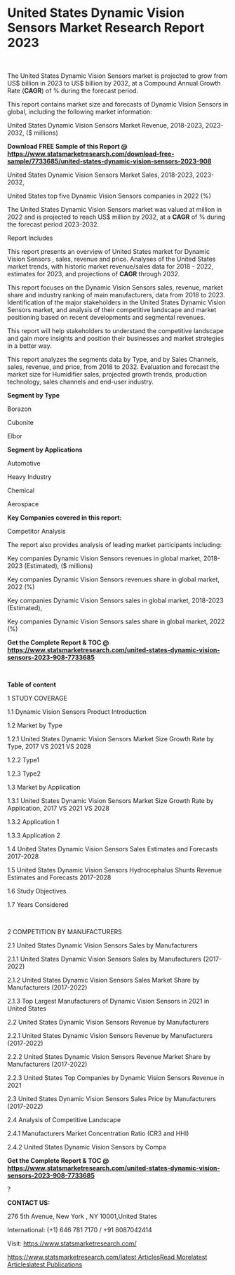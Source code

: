 <h1>United States Dynamic Vision Sensors Market Research Report 2023</h1><br/><p>The United States Dynamic Vision Sensors market is projected to grow from US$ billion in 2023 to US$ billion by 2032, at a Compound Annual Growth Rate (<strong>CAGR</strong>) of % during the forecast period.</p>
 
 
 
 <p>This report contains market size and forecasts of Dynamic Vision Sensors in global, including the following market information:</p>
 
 
 
 <p>United States Dynamic Vision Sensors Market Revenue, 2018-2023, 2023-2032, ($ millions)</p>
 
 
 
 <p><strong>Download FREE Sample of this Report @ <a href="https://www.statsmarketresearch.com/download-free-sample/7733685/united-states-dynamic-vision-sensors-2023-908">https://www.statsmarketresearch.com/download-free-sample/7733685/united-states-dynamic-vision-sensors-2023-908</a></strong></p>
 
 
 
 <p>United States Dynamic Vision Sensors Market Sales, 2018-2023, 2023-2032,</p>
 
 
 
 <p>United States top five Dynamic Vision Sensors companies in 2022 (%)</p>
 
 
 
 <p>The United States Dynamic Vision Sensors market was valued at million in 2022 and is projected to reach US$ million by 2032, at a <strong>CAGR</strong> of % during the forecast period 2023-2032.</p>
 
 
 
 <p>Report Includes</p>
 
 
 
 <p>This report presents an overview of United States market for Dynamic Vision Sensors , sales, revenue and price. Analyses of the United States market trends, with historic market revenue/sales data for 2018 - 2022, estimates for 2023, and projections of <strong>CAGR</strong> through 2032.</p>
 
 
 
 <p>This report focuses on the Dynamic Vision Sensors sales, revenue, market share and industry ranking of main manufacturers, data from 2018 to 2023. Identification of the major stakeholders in the United States Dynamic Vision Sensors market, and analysis of their competitive landscape and market positioning based on recent developments and segmental revenues.</p>
 
 
 
 <p>This report will help stakeholders to understand the competitive landscape and gain more insights and position their businesses and market strategies in a better way.</p>
 
 
 
 <p>This report analyzes the segments data by Type, and by Sales Channels, sales, revenue, and price, from 2018 to 2032. Evaluation and forecast the market size for Humidifier sales, projected growth trends, production technology, sales channels and end-user industry.</p>
 
 
 
 <p><strong>Segment by Type</strong></p>
 
 
 
 <p>Borazon</p>
 
 
 
 <p>Cubonite</p>
 
 
 
 <p>Elbor</p>
 
 
 
 <p><strong>Segment <strong><strong>by Applications</strong></strong></strong></p>
 
 
 
 <p>Automotive</p>
 
 
 
 <p>Heavy Industry</p>
 
 
 
 <p>Chemical</p>
 
 
 
 <p>Aerospace</p>
 
 
 
 <p><strong>Key Companies covered in this report:</strong></p>
 
 
 
 <p>Competitor Analysis</p>
 
 
 
 <p>The report also provides analysis of leading market participants including:</p>
 
 
 
 <p>Key companies Dynamic Vision Sensors revenues in global market, 2018-2023 (Estimated), ($ millions)</p>
 
 
 
 <p>Key companies Dynamic Vision Sensors revenues share in global market, 2022 (%)</p>
 
 
 
 <p>Key companies Dynamic Vision Sensors sales in global market, 2018-2023 (Estimated),</p>
 
 
 
 <p>Key companies Dynamic Vision Sensors sales share in global market, 2022 (%)</p>
 
 
 
 <div><b>Get the Complete Report & TOC @ <a href="https://www.statsmarketresearch.com/united-states-dynamic-vision-sensors-2023-908-7733685">https://www.statsmarketresearch.com/united-states-dynamic-vision-sensors-2023-908-7733685</a></b></div>
 
 
 
 <p><br />
 
 <b>Table of content</b></p>
 
 
 
 <p>1 STUDY COVERAGE<br />
 
 1.1 Dynamic Vision Sensors Product Introduction<br />
 
 1.2 Market by Type<br />
 
 1.2.1 United States Dynamic Vision Sensors Market Size Growth Rate by Type, 2017 VS 2021 VS 2028<br />
 
 1.2.2 Type1<br />
 
 1.2.3 Type2<br />
 
 1.3 Market by Application<br />
 
 1.3.1 United States Dynamic Vision Sensors Market Size Growth Rate by Application, 2017 VS 2021 VS 2028<br />
 
 1.3.2 Application 1<br />
 
 1.3.3 Application 2<br />
 
 1.4 United States Dynamic Vision Sensors Sales Estimates and Forecasts 2017-2028<br />
 
 1.5 United States Dynamic Vision Sensors Hydrocephalus Shunts Revenue Estimates and Forecasts 2017-2028<br />
 
 1.6 Study Objectives<br />
 
 1.7 Years Considered<br />
 
 <br />
 
 2 COMPETITION BY MANUFACTURERS<br />
 
 2.1 United States Dynamic Vision Sensors Sales by Manufacturers<br />
 
 2.1.1 United States Dynamic Vision Sensors Sales by Manufacturers (2017-2022)<br />
 
 2.1.2 United States Dynamic Vision Sensors Sales Market Share by Manufacturers (2017-2022)<br />
 
 2.1.3 Top Largest Manufacturers of Dynamic Vision Sensors in 2021 in United States<br />
 
 2.2 United States Dynamic Vision Sensors Revenue by Manufacturers<br />
 
 2.2.1 United States Dynamic Vision Sensors Revenue by Manufacturers (2017-2022)<br />
 
 2.2.2 United States Dynamic Vision Sensors Revenue Market Share by Manufacturers (2017-2022)<br />
 
 2.2.3 United States Top Companies by Dynamic Vision Sensors Revenue in 2021<br />
 
 2.3 United States Dynamic Vision Sensors Sales Price by Manufacturers (2017-2022)<br />
 
 2.4 Analysis of Competitive Landscape<br />
 
 2.4.1 Manufacturers Market Concentration Ratio (CR3 and HHI)<br />
 
 2.4.2 United States Dynamic Vision Sensors by Compa</p>
 
 
 
 <div><b>Get the Complete Report & TOC @ <a href="https://www.statsmarketresearch.com/united-states-dynamic-vision-sensors-2023-908-7733685">https://www.statsmarketresearch.com/united-states-dynamic-vision-sensors-2023-908-7733685</a></b></div>
 
 
 
 <p>? </p>
 
 
 
 <p><b>CONTACT US:</b><br />
 
 276 5th Avenue, New York , NY 10001,United States<br />
 
 International: (+1) 646 781 7170 / +91 8087042414<br />
 
 Visit: <a href="https://www.statsmarketresearch.com/">https://www.statsmarketresearch.com/</a><br />
 
 <a href="https://gyeongbokgung.com">https://www.statsmarketresearch.com/</a><a href="https://hallyeomaritime.com">latest Articles</a><a href="https://jingwansa.com">Read More</a><a href="https://nguoiviet.jp/">latest Articles</a><a href="https://www.intelmarketresearch.com/">latest Publications</a></p>